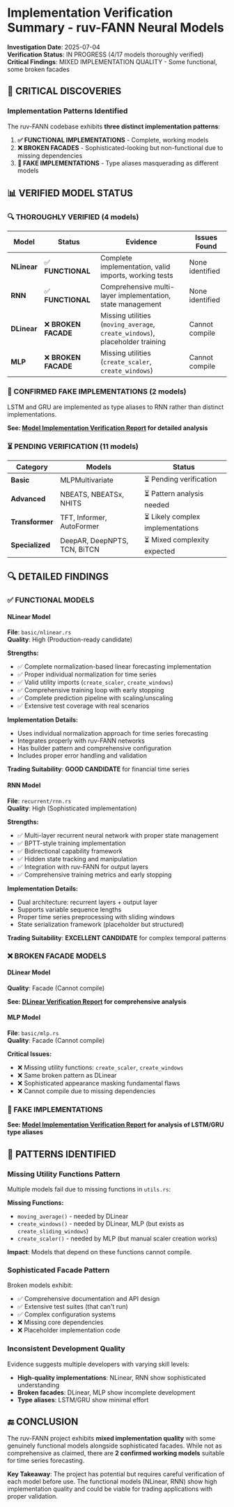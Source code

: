 # Implementation Verification Summary - ruv-FANN Neural Models

**Investigation Date**: 2025-07-04  
**Verification Status**: IN PROGRESS (4/17 models thoroughly verified)  
**Critical Findings**: MIXED IMPLEMENTATION QUALITY - Some functional, some broken facades

## 🚨 **CRITICAL DISCOVERIES**

### **Implementation Patterns Identified**

The ruv-FANN codebase exhibits **three distinct implementation patterns**:

1. **✅ FUNCTIONAL IMPLEMENTATIONS** - Complete, working models
2. **❌ BROKEN FACADES** - Sophisticated-looking but non-functional due to missing dependencies
3. **🚨 FAKE IMPLEMENTATIONS** - Type aliases masquerading as different models

## 📊 **VERIFIED MODEL STATUS**

### **🔍 THOROUGHLY VERIFIED (4 models)**

| Model | Status | Evidence | Issues Found |
|-------|--------|----------|--------------|
| **NLinear** | ✅ **FUNCTIONAL** | Complete implementation, valid imports, working tests | None identified |
| **RNN** | ✅ **FUNCTIONAL** | Comprehensive multi-layer implementation, state management | None identified |
| **DLinear** | ❌ **BROKEN FACADE** | Missing utilities (`moving_average`, `create_windows`), placeholder training | Cannot compile |
| **MLP** | ❌ **BROKEN FACADE** | Missing utilities (`create_scaler`, `create_windows`) | Cannot compile |

### **🚨 CONFIRMED FAKE IMPLEMENTATIONS (2 models)**

LSTM and GRU are implemented as type aliases to RNN rather than distinct implementations.

**See: [Model Implementation Verification Report](./02-model-investigation-report.md#fake-implementations) for detailed analysis**

### **⏳ PENDING VERIFICATION (11 models)**

| Category | Models | Status |
|----------|--------|--------|
| **Basic** | MLPMultivariate | ⏳ Pending verification |
| **Advanced** | NBEATS, NBEATSx, NHITS | ⏳ Pattern analysis needed |
| **Transformer** | TFT, Informer, AutoFormer | ⏳ Likely complex implementations |
| **Specialized** | DeepAR, DeepNPTS, TCN, BiTCN | ⏳ Mixed complexity expected |

## 🔍 **DETAILED FINDINGS**

### **✅ FUNCTIONAL MODELS**

#### **NLinear Model**
**File**: `basic/nlinear.rs`  
**Quality**: High (Production-ready candidate)

**Strengths:**
- ✅ Complete normalization-based linear forecasting implementation
- ✅ Proper individual normalization for time series
- ✅ Valid utility imports (`create_scaler`, `create_windows`)
- ✅ Comprehensive training loop with early stopping
- ✅ Complete prediction pipeline with scaling/unscaling
- ✅ Extensive test coverage with real scenarios

**Implementation Details:**
- Uses individual normalization approach for time series forecasting
- Integrates properly with ruv-FANN networks
- Has builder pattern and comprehensive configuration
- Includes proper error handling and validation

**Trading Suitability**: **GOOD CANDIDATE** for financial time series

#### **RNN Model**
**File**: `recurrent/rnn.rs`  
**Quality**: High (Sophisticated implementation)

**Strengths:**
- ✅ Multi-layer recurrent neural network with proper state management
- ✅ BPTT-style training implementation
- ✅ Bidirectional capability framework
- ✅ Hidden state tracking and manipulation
- ✅ Integration with ruv-FANN for output layers
- ✅ Comprehensive training metrics and early stopping

**Implementation Details:**
- Dual architecture: recurrent layers + output layer
- Supports variable sequence lengths
- Proper time series preprocessing with sliding windows
- State serialization framework (placeholder but structured)

**Trading Suitability**: **EXCELLENT CANDIDATE** for complex temporal patterns

### **❌ BROKEN FACADE MODELS**

#### **DLinear Model**
**Quality**: Facade (Cannot compile)

**See: [DLinear Verification Report](./05-dlinear-verification-report.md) for comprehensive analysis**

#### **MLP Model**
**File**: `basic/mlp.rs`  
**Quality**: Facade (Cannot compile)

**Critical Issues:**
- ❌ Missing utility functions: `create_scaler`, `create_windows`
- ❌ Same broken pattern as DLinear
- ❌ Sophisticated appearance masking fundamental flaws
- ❌ Cannot compile due to missing dependencies

### **🚨 FAKE IMPLEMENTATIONS**

**See: [Model Implementation Verification Report](./02-model-investigation-report.md#fake-implementations) for analysis of LSTM/GRU type aliases**

## 🎯 **PATTERNS IDENTIFIED**

### **Missing Utility Functions Pattern**
Multiple models fail due to missing functions in `utils.rs`:

**Missing Functions:**
- `moving_average()` - needed by DLinear
- `create_windows()` - needed by DLinear, MLP (but exists as `create_sliding_windows`)
- `create_scaler()` - needed by MLP (but manual scaler creation works)

**Impact**: Models that depend on these functions cannot compile.

### **Sophisticated Facade Pattern**
Broken models exhibit:
- ✅ Comprehensive documentation and API design
- ✅ Extensive test suites (that can't run)
- ✅ Complex configuration systems
- ❌ Missing core dependencies
- ❌ Placeholder implementation code

### **Inconsistent Development Quality**
Evidence suggests multiple developers with varying skill levels:
- **High-quality implementations**: NLinear, RNN show sophisticated understanding
- **Broken facades**: DLinear, MLP show incomplete development
- **Type aliases**: LSTM/GRU show minimal effort

## 🔚 **CONCLUSION**

The ruv-FANN project exhibits **mixed implementation quality** with some genuinely functional models alongside sophisticated facades. While not as comprehensive as claimed, there are **2 confirmed working models** suitable for time series forecasting.

**Key Takeaway**: The project has potential but requires careful verification of each model before use. The functional models (NLinear, RNN) show high implementation quality and could be viable for trading applications with proper validation.